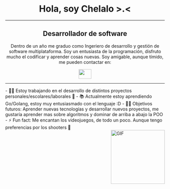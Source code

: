 <h1 align="center">Hola, soy Chelalo >.<</h1>
<hr />
<h2 align="center">Desarrollador de software</h3>
<p align="center">
  Dentro de un año me graduo como Ingeriero de desarrollo y gestión de software multiplataforma.
  Soy un entusiasta de la programación, disfruto mucho el codificar y aprender cosas nuevas.
  Soy amigable, aunque tímido, me pueden contactar en:
</p>
<p align="center">
  <a href = "mailto: eduardosaavedra687@gmail.com"><img align="center" src="https://simpleicons.org/icons/gmail.svg" height="30" width="40" /></a>
</p>
<hr />
<div width="50%">
  - 👨‍💻 Estoy trabajando en el desarrollo de distintos proyectos personales/escolares/laborales 🥸
  - 📚 Actualmente estoy aprendiendo Go/Golang, estoy muy entusiasmado con el lenguaje :D
  - 💪🏼 Objetivos futuros: Aprender nuevas tecnologías y desarrollar nuevos proyectos, me gustaría aprender mas sobre algoritmos y dominar de arriba a abajo la POO
  - ⚡ Fun fact: Me encantan los videojuegos, de todo un poco. Aunque tengo preferencias por los shooters 🫡
</div>
<div width="50%">
  <img align="right" alt="GIF" height="170px" src="https://tenor.com/es/view/dancing-rainbow-anime-girl-gif-17186819" />
</div>

<!--
**zchelalo/zchelalo** is a ✨ _special_ ✨ repository because its `README.md` (this file) appears on your GitHub profile.

Here are some ideas to get you started:

- 🔭 I’m currently working on ...
- 🌱 I’m currently learning ...
- 👯 I’m looking to collaborate on ...
- 🤔 I’m looking for help with ...
- 💬 Ask me about ...
- 📫 How to reach me: ...
- 😄 Pronouns: ...
- ⚡ Fun fact: ...
-->
